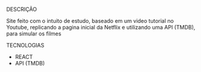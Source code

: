 DESCRIÇÃO 

Site feito com o intuito de estudo, baseado em um video tutorial no Youtube, replicando a pagina inicial da Netflix e utilizando uma API (TMDB), para simular os filmes

TECNOLOGIAS

- REACT
- API (TMDB)
